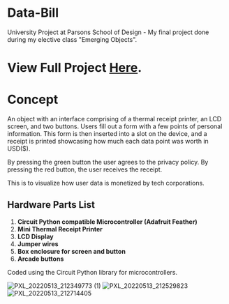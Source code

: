 # Data-Bill
University Project at Parsons School of Design - My final project done during my elective class "Emerging Objects".

 # View Full Project <a href="https://www.notion.so/ishaand/Emergent-Objects-Final-Receipt-Printer-Interface-24cf3bc428604339ae6cbab6b6c6c80c" target="_blank">Here</a>.

# Concept

An object with an interface comprising of a thermal receipt printer, an LCD screen, and two buttons. Users fill out a form with a few points of personal information. This form is then inserted into a slot on the device, and a receipt is printed showcasing how much each data point was worth in USD($).

By pressing the green button the user agrees to the privacy policy. By pressing the red button, the user receives the receipt.

This is to visualize how user data is monetized by tech corporations.

## Hardware Parts List

1. **Circuit Python compatible Microcontroller (Adafruit Feather)** 
2. **Mini Thermal Receipt Printer**
3. **LCD Display**
4. **Jumper wires**
5. **Box enclosure for screen and button**
6. **Arcade buttons**

Coded using the Circuit Python library for microcontrollers.

![PXL_20220513_212349773 (1)](https://user-images.githubusercontent.com/44090243/168942787-ce301227-98f3-4d6d-b290-423c0a6d3d5f.jpeg)
![PXL_20220513_212529823](https://user-images.githubusercontent.com/44090243/168942895-8f00ee0b-c7ee-47b0-9ee7-c9c0cde5b768.jpeg)
![PXL_20220513_212714405](https://user-images.githubusercontent.com/44090243/168942907-c686de56-2355-43cc-9ec2-9e94c17a202f.jpeg)
